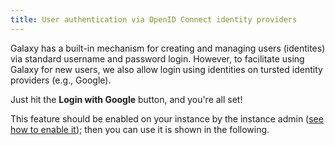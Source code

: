 ```yaml
---
title: User authentication via OpenID Connect identity providers
---
```


Galaxy has a built-in mechanism for creating and managing users (identites) via standard username and password login. However, to facilitate using Galaxy for new users, we also allow login using identities on tursted identity providers (e.g., Google). 

Just hit the **Login with Google** button, and you're all set!

This feature should be enabled on your instance by the instance admin ([see how to enable it](/src/admin/authnz/config/index.md)); then you can use it is shown in the following. 
